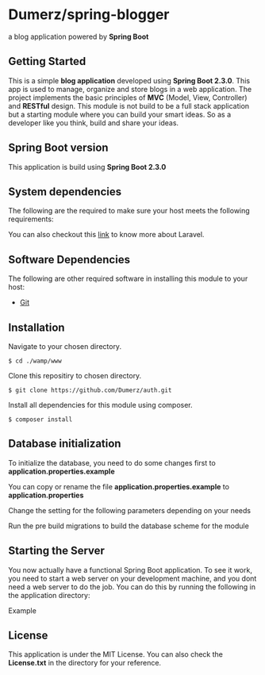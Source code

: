 
# Dumerz/spring-blogger

a blog application powered by **Spring Boot** 

## Getting Started

This is a simple **blog application** developed using **Spring Boot 2.3.0**. This app is used to manage, organize and store blogs in a web application. The project implements the basic principles of **MVC** (Model, View, Controller) and **RESTful** design. This module is not build to be a full stack application but a starting module where you can build your smart ideas. So as a developer like you think, build and share your ideas. 

## Spring Boot version

This application is build using **Spring Boot 2.3.0**

## System dependencies
The following are the required to make sure your host meets the following requirements:


You can also checkout this [link](https://docs.spring.io/spring-boot/docs/1.5.21.RELEASE/reference/html/getting-started-system-requirements.html) to know more about Laravel.

## Software Dependencies
The following are other required software in installing this module to your host:

 - [Git](https://git-scm.com/)

## Installation

Navigate to your chosen directory.

    $ cd ./wamp/www

Clone this repositiry to chosen directory.

    $ git clone https://github.com/Dumerz/auth.git
    
Install all dependencies for this module using composer.

    $ composer install


## Database initialization

To initialize the database, you need to do some changes first to **application.properties.example**

You can copy or rename the file **application.properties.example** to **application.properties**

Change the setting for the following parameters depending on your needs


Run the pre build migrations to build the database scheme for the module


## Starting the Server

You now actually have a functional Spring Boot application. To see it work, you need to start a web server on your development machine, and you dont need a web server to do the job. You can do this by running the following in the application directory:


Example



## License

This application is under the MIT License.
You can also check the **License.txt** in the directory for your reference.